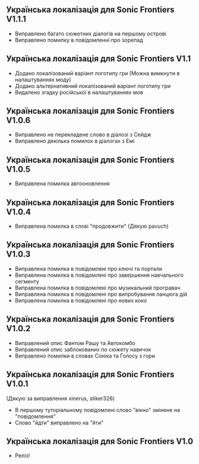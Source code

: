 ## Українська локалізація для Sonic Frontiers V1.1.1
- Виправлено багато сюжетних діалогів на першому острові
- Виправлено помилку в повідомленні про зорепад

## Українська локалізація для Sonic Frontiers V1.1
- Додано локалізований варіант логотипу гри (Можна вимкнути в налаштуваннях моду)
- Додано альтернативний локалізований варіант логотипу гри
- Видалено згадку російської в налаштуваннях мов

## Українська локалізація для Sonic Frontiers V1.0.6
- Виправлено не перекладене слово в діалозі з Сейдж
- Виправлено декілька помилок в діалогах з Емі

## Українська локалізація для Sonic Frontiers V1.0.5
- Виправлена помилка автооновлення

## Українська локалізація для Sonic Frontiers V1.0.4
- Виправлена помилка в слові "продовжити" (Дякую pavuch)

## Українська локалізація для Sonic Frontiers V1.0.3
- Виправлена помилка в повідомлені про ключі та портали
- Виправлена помилка в повідомлені про завершення навчального сегменту
- Виправлена помилка в повідомлені про музикальний програвач
- Виправлена помилка в повідомлені про випробування ланцюга дій
- Виправлена помилка в повідомлені про нових коко

## Українська локалізація для Sonic Frontiers V1.0.2
- Виправлений опис Фантом Рашу та Автокомбо
- Виправлений опис заблокованих по сюжету навичок
- Виправлено помилки в словах Соніка та Голосу з гори

## Українська локалізація для Sonic Frontiers V1.0.1
(Дякую за виправлення xinerus, stiker326) 
- В першому туторіальному повідомлені слово "вікно" змінене на "повідомлення"
- Слово "йдти" виправлено на "йти"

## Українська локалізація для Sonic Frontiers V1.0
- Реліз!
